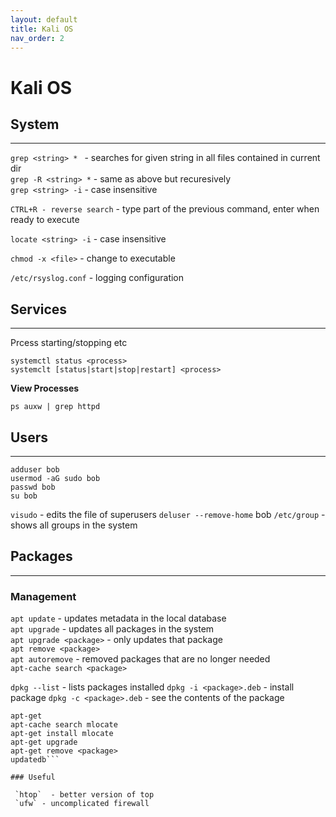 ```yaml
---
layout: default
title: Kali OS
nav_order: 2
---
```


# Kali OS


## System
---
`grep <string> * ` - searches for given string in all files contained in current dir  
`grep -R <string> *` - same as above but recuresively  
`grep <string> -i` - case insensitive   



`CTRL+R - reverse search` - type part of the previous command, enter when ready to execute

`locate <string> -i` - case insensitive

`chmod -x <file>` - change to executable

`/etc/rsyslog.conf` - logging configuration



## Services
---

Prcess starting/stopping etc
```
systemctl status <process>
systemclt [status|start|stop|restart] <process>
```

**View Processes**

`ps auxw | grep httpd`


## Users
---

```
adduser bob
usermod -aG sudo bob
passwd bob
su bob
```

`visudo` - edits the file of superusers 
`deluser --remove-home` bob 
`/etc/group` - shows all groups in the system 


## Packages
---

### Management
`apt update` - updates metadata in the local database    
`apt upgrade` - updates all packages in the system      
`apt upgrade <package>` - only updates that package   
`apt remove <package>`   
`apt autoremove` - removed packages that are no longer needed   
`apt-cache search <package>`    

`dpkg --list` - lists packages installed 
`dpkg -i <package>.deb` - install package 
`dpkg -c <package>.deb` - see the contents of the package 
```
apt-get
apt-cache search mlocate
apt-get install mlocate
apt-get upgrade
apt-get remove <package>
updatedb```

### Useful

 `htop`  - better version of top 
 `ufw` - uncomplicated firewall 


